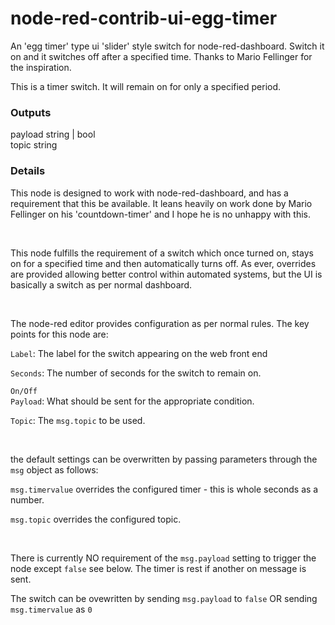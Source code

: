 # node-red-contrib-ui-egg-timer
An 'egg timer' type ui 'slider' style switch for node-red-dashboard. Switch it on and it switches off after a specified time. Thanks to Mario Fellinger for the inspiration.
    <p>This is a timer switch. It will remain on for only a specified period.</p>
    <h3>Outputs</h3>
        <dl class="message-properties">
        <dt>payload
            <span class="property-type">string | bool</span>
        </dt>
        <dt>topic
            <span class="property-type">string</span>
        </dt>
    <h3>Details</h3>
    <p>This node is designed to work with node-red-dashboard, and has a requirement that this be available. It leans heavily on work done by Mario Fellinger on his 'countdown-timer' and I hope he is no unhappy with this.</p>
    <br>
    <p>This node fulfills the requirement of a switch which once turned on, stays on for a specified time and then automatically turns off. 
        As ever, overrides are provided allowing better control within automated systems, but the UI is basically a switch as per normal dashboard.</p>
    <br>
    <p> The node-red editor provides configuration as per normal rules. The key points for this node are:</p>
    <p> <code>Label</code>: The label for the switch appearing on the web front end</p>
    <p> <code>Seconds</code>: The number of seconds for the switch to remain on.</p>
    <p> <code>On/Off Payload</code>: What should be sent for the appropriate condition.</p>
    <p> <code>Topic</code>: The <code>msg.topic</code> to be used.</p>
    <br>
    <p> the default settings can be overwritten by passing parameters through the <code>msg</code> object as follows: </p>
    <p> <code>msg.timervalue</code> overrides the configured timer - this is whole seconds as a number.</p>
    <p> <code>msg.topic</code> overrides the configured topic.</p>
    <br>
    <p> There is currently NO requirement of the <code>msg.payload</code> setting to trigger the node except <code>false</code> see below. The timer is rest if another on message is sent.</p>
    <p> The switch can be ovewritten by sending <code>msg.payload</code> to <code>false</code> OR sending <code>msg.timervalue</code> as <code>0</code></p>
    <br>
